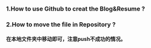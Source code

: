 ### 1.How to use Github to creat the Blog&Resume ?
### 2.How to move the file in Repository ?
#### 在本地文件夹中移动即可，注意push不成功的情况。
